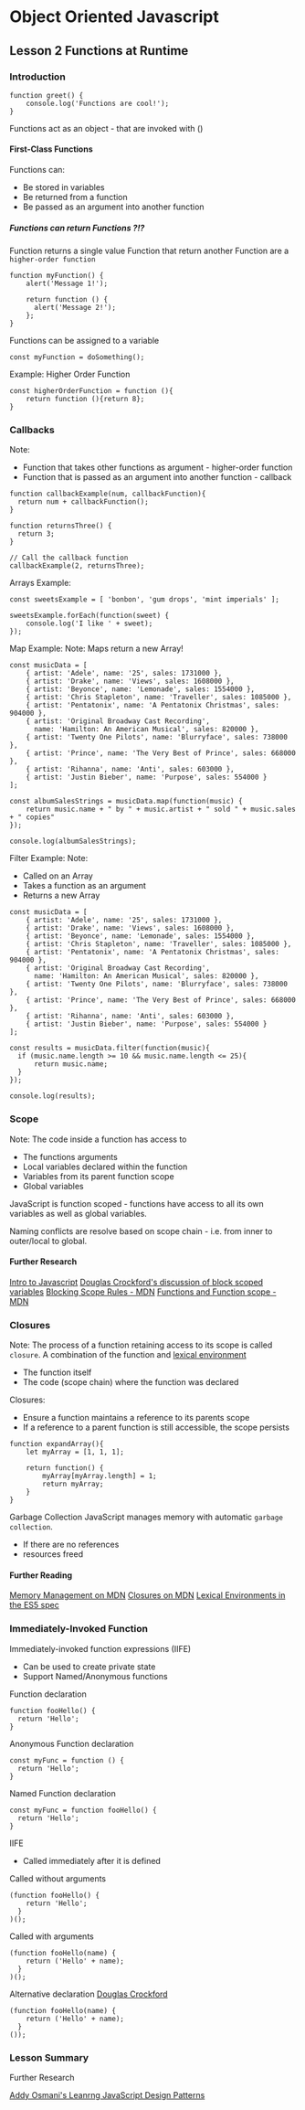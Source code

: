 # Object Oriented Javascript

## Lesson 2 Functions at Runtime

### Introduction

```
function greet() {
    console.log('Functions are cool!');
}
```

Functions act as an object - that are invoked with ()


#### First-Class Functions

Functions can:
* Be stored in variables
* Be returned from a function
* Be passed as an argument into another function


##### Functions can return Functions ?!?
Function returns a single value
Function that return another Function are a `higher-order function`

```
function myFunction() {
    alert('Message 1!');

    return function () {
      alert('Message 2!');
    };
}
```

Functions can be assigned to a variable

```
const myFunction = doSomething();
```

Example: Higher Order Function 

```
const higherOrderFunction = function (){
    return function (){return 8};
}
```

### Callbacks

Note: 

* Function that takes other functions as argument - higher-order function
* Function that is passed as an argument into another function - callback

```
function callbackExample(num, callbackFunction){
  return num + callbackFunction();
}

function returnsThree() {
  return 3;
}

// Call the callback function
callbackExample(2, returnsThree);
```


Arrays Example:
```
const sweetsExample = [ 'bonbon', 'gum drops', 'mint imperials' ];

sweetsExample.forEach(function(sweet) {
    console.log('I like ' + sweet); 
});
```

Map Example:
Note: Maps return a new Array!
```
const musicData = [
    { artist: 'Adele', name: '25', sales: 1731000 },
    { artist: 'Drake', name: 'Views', sales: 1608000 },
    { artist: 'Beyonce', name: 'Lemonade', sales: 1554000 },
    { artist: 'Chris Stapleton', name: 'Traveller', sales: 1085000 },
    { artist: 'Pentatonix', name: 'A Pentatonix Christmas', sales: 904000 },
    { artist: 'Original Broadway Cast Recording', 
      name: 'Hamilton: An American Musical', sales: 820000 },
    { artist: 'Twenty One Pilots', name: 'Blurryface', sales: 738000 },
    { artist: 'Prince', name: 'The Very Best of Prince', sales: 668000 },
    { artist: 'Rihanna', name: 'Anti', sales: 603000 },
    { artist: 'Justin Bieber', name: 'Purpose', sales: 554000 }
];

const albumSalesStrings = musicData.map(function(music) {
    return music.name + " by " + music.artist + " sold " + music.sales + " copies" 
});

console.log(albumSalesStrings);
```

Filter Example:
Note:
* Called on an Array
* Takes a function as an argument
* Returns a new Array

```
const musicData = [
    { artist: 'Adele', name: '25', sales: 1731000 },
    { artist: 'Drake', name: 'Views', sales: 1608000 },
    { artist: 'Beyonce', name: 'Lemonade', sales: 1554000 },
    { artist: 'Chris Stapleton', name: 'Traveller', sales: 1085000 },
    { artist: 'Pentatonix', name: 'A Pentatonix Christmas', sales: 904000 },
    { artist: 'Original Broadway Cast Recording', 
      name: 'Hamilton: An American Musical', sales: 820000 },
    { artist: 'Twenty One Pilots', name: 'Blurryface', sales: 738000 },
    { artist: 'Prince', name: 'The Very Best of Prince', sales: 668000 },
    { artist: 'Rihanna', name: 'Anti', sales: 603000 },
    { artist: 'Justin Bieber', name: 'Purpose', sales: 554000 }
];

const results = musicData.filter(function(music){
  if (music.name.length >= 10 && music.name.length <= 25){
      return music.name;
  }
});

console.log(results);
```


### Scope

Note: The code inside a function has access to

* The functions arguments
* Local variables declared within the function
* Variables from its parent function scope
* Global variables

JavaScript is function scoped - functions have access to all its own
variables as well as global variables.

Naming conflicts are resolve based on scope chain - i.e. from inner to
outer/local to global.

#### Further Research

[Intro to Javascript](https://www.udacity.com/course/intro-to-javascript--ud803)
[Douglas Crockford's discussion of block scoped variables](https://www.youtube.com/watch?v=Ji6NHEnNHcA&t=26m9s)
[Blocking Scope Rules - MDN](https://developer.mozilla.org/en-US/docs/Web/JavaScript/Reference/Statements/block#Description)
[Functions and Function scope - MDN](https://developer.mozilla.org/en-US/docs/Web/JavaScript/Reference/Functions)


### Closures

Note: The process of a function retaining access to its scope is called
`closure`. A combination of the function and 
[lexical environment](http://es5.github.io/#x10.2)

* The function itself
* The code (scope chain) where the function was declared

Closures:
* Ensure a function maintains a reference to its parents scope
* If a reference to a parent function is still accessible, the scope persists

```
function expandArray(){
    let myArray = [1, 1, 1];
    
    return function() {
        myArray[myArray.length] = 1;
        return myArray;
    }
}
```

Garbage Collection
JavaScript manages memory with automatic `garbage collection`.

* If there are no references
* resources freed


#### Further Reading

[Memory Management on MDN](https://developer.mozilla.org/en-US/docs/Web/JavaScript/Memory_Management)
[Closures on MDN](https://developer.mozilla.org/en-US/docs/Web/JavaScript/Closures)
[Lexical Environments in the ES5 spec](http://es5.github.io/#x10.2)


### Immediately-Invoked Function

Immediately-invoked function expressions (IIFE)

* Can be used to create private state
* Support Named/Anonymous functions


Function declaration
```
function fooHello() {
  return 'Hello';
}
```

Anonymous Function declaration
```
const myFunc = function () {
  return 'Hello';
}
```

Named Function declaration
```
const myFunc = function fooHello() {
  return 'Hello';
}
```

IIFE 

* Called immediately after it is defined

Called without arguments
```
(function fooHello() {
    return 'Hello';
  }
)();
```

Called with arguments
```
(function fooHello(name) {
    return ('Hello' + name);
  }
)();
```

Alternative declaration [Douglas Crockford](https://www.youtube.com/watch?feature=player_detailpage&v=taaEzHI9xyY#t=2020s)

```
(function fooHello(name) {
    return ('Hello' + name);
  }
());
```

### Lesson Summary  


Further Research

[Addy Osmani's Leanrng JavaScript Design Patterns](https://addyosmani.com/resources/essentialjsdesignpatterns/book/)

